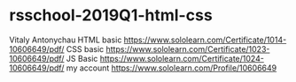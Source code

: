 # rsschool-2019Q1-html-css
Vitaly Antonychau
HTML basic
https://www.sololearn.com/Certificate/1014-10606649/pdf/
CSS basic
https://www.sololearn.com/Certificate/1023-10606649/pdf/
JS Basic
https://www.sololearn.com/Certificate/1024-10606649/pdf/
my account
https://www.sololearn.com/Profile/10606649


